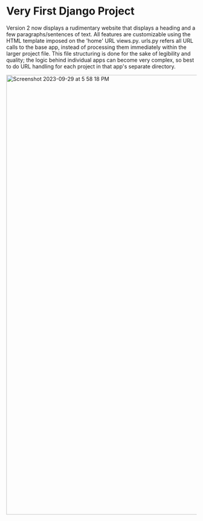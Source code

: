 # Very First Django Project

Version 2 now displays a rudimentary website that displays a heading and a few paragraphs/sentences of text. All features are customizable using the HTML template imposed on the 'home' URL views.py. urls.py refers all URL calls to the base app, instead of processing them immediately within the larger project file. This file structuring is done for the sake of legibility and quality; the logic behind individual apps can become very complex, so best to do URL handling for each project in that app's separate directory. 

<img width="1164" alt="Screenshot 2023-09-29 at 5 58 18 PM" src="https://github.com/visyat/vy_django_i1/assets/135551666/72d24b25-c929-4345-91d7-f9a53a647608">

